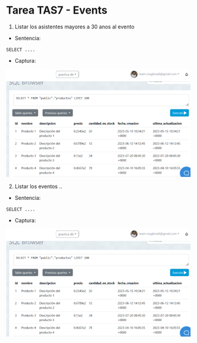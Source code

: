 # Tarea TAS7 - Events
1. Listar los asistentes mayores a 30 anos al evento
  - Sentencia:
  ```
  SELECT ....
  ```
  - Captura:

<img src="./capturas/sentence01.png" alt="drawing" width="500"/>

2. Listar los eventos ..
  - Sentencia:
  ```
  SELECT ....
  ```
  - Captura:

<img src="./capturas/sentence01.png" alt="drawing" width="500"/>
